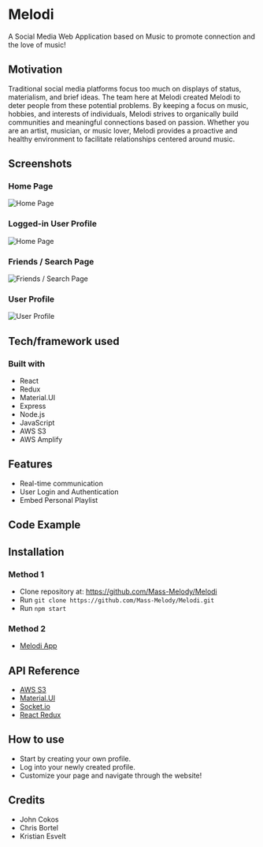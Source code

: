 # Melodi

A Social Media Web Application based on Music to promote connection and the love of music!

## Motivation

Traditional social media platforms focus too much on displays of status, materialism, and brief ideas. The team here at Melodi created Melodi to deter people from these potential problems. By keeping a focus on music, hobbies, and interests of individuals, Melodi strives to organically build communities and meaningful connections based on passion. Whether you are an artist, musician, or music lover, Melodi provides a proactive and healthy environment to facilitate relationships centered around music.

## Screenshots

### Home Page
![Home Page](https://j.gifs.com/6WB8KR.gif)

### Logged-in User Profile
![Home Page](https://j.gifs.com/DqQkWK.gif)

### Friends / Search Page
![Friends / Search Page](https://j.gifs.com/RlP6jE.gif)

### User Profile
![User Profile](https://j.gifs.com/gpnJXk.gif)

## Tech/framework used

### Built with
- React
- Redux
- Material.UI
- Express
- Node.js
- JavaScript
- AWS S3
- AWS Amplify

## Features
- Real-time communication
- User Login and Authentication
- Embed Personal Playlist

## Code Example

## Installation

### Method 1
- Clone repository at: https://github.com/Mass-Melody/Melodi
- Run `git clone https://github.com/Mass-Melody/Melodi.git`
- Run `npm start`

### Method 2
- [Melodi App](https://dev.d3nmhf49ophq95.amplifyapp.com)

## API Reference
- [AWS S3](https://docs.aws.amazon.com/AmazonS3/latest/userguide/upload-objects.html)
- [Material.UI](https://material-ui.com/)
- [Socket.io](https://socket.io/docs/v4)
- [React Redux](https://react-redux.js.org/)

## How to use
- Start by creating your own profile.
- Log into your newly created profile.
- Customize your page and navigate through the website!

## Credits
- John Cokos
- Chris Bortel
- Kristian Esvelt
